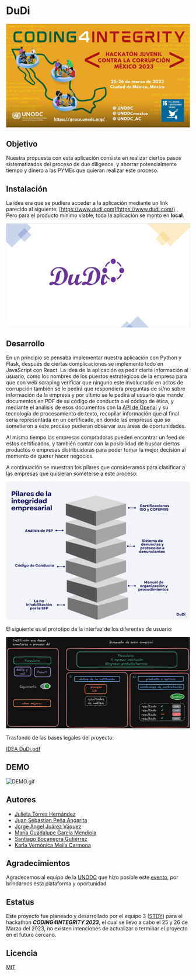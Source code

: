 # **DuDi**

![Hackaton_P.png](/docs/Hackaton_P.png)

## **Objetivo**

Nuestra propuesta con esta aplicación consiste en realizar ciertos pasos sistematizados del proceso de due diligence, y ahorrar potencialmente tiempo y dinero a las PYMEs que quieran realizar este proceso.

## **Instalación**

La idea era que se pudiera acceder a la aplicación mediante un link parecido al siguiente: [https://www.dudi.com](https://www.dudi.com/) , Pero para el producto mínimo viable, toda la aplicación se monto en **local**.

![portada.png](/docs/portada.png)

## **Desarrollo**

En un principio se pensaba implementar nuestra aplicación con Python y Flask, después de ciertas complicaciones se implemento todo en JavaScript con React. La idea de la aplicación es pedir cierta información al usuario, como los nombres de los puestos estratégicos de la empresa para que con web scraping verificar que ninguno este involucrado en actos de corrupción también se le pedirá que respondiera preguntas de si/no sobre información de la empresa y por ultimo se le pedirá al usuario que mande documentos en PDF de su código de conducta o el código de ética, y mediante el análisis de esos documentos con la [API de Openai](https://platform.openai.com/docs/api-reference) y su tecnología de procesamiento de texto, recopilar información que al final seria representada en un certificado, en donde las empresas que se sometieron a este proceso pudieran observar sus áreas de oportunidades.

Al mismo tiempo las empresas compradoras pueden encontrar un feed de estos certificados, y también contar con la posibilidad de buscar ciertos productos o empresas distribuidoras para poder tomar la mejor decisión al momento de querer hacer negocios.

A continuación se muestran los pilares que consideramos para clasificar a las empresas que quisieran someterse a este proceso:

![Pilares.png](/docs/Pilares.png)

El siguiente es el prototipo de la interfaz de los diferentes de usuario:

![DDprototype.png](/docs/DDprototype.png)

Trasfondo de las bases legales del proyecto:

[IDEA DuDi.pdf](/docs/IDEA_DuDi.pdf)

## DEMO

![DEMO.gif](/docs/DEMO.gif)

## Autores

- [Julieta Torres Hernández](https://www.instagram.com/th.julieta/)
- [Juan Sebastian Peña Angarita](https://github.com/JuanSebasPeA)
- [Jorge Angel Juárez Váquez](https://github.com/jorge-jrzz)
- [María Guadalupe García Mendiola](https://github.com/Garmendi)
- [Santiago Bocanegra Gutiérrez](https://github.com/Sbdk24)
- [Karla Vernónica Mejía Carmona](https://www.instagram.com/karlamejia_c/)

## **Agradecimientos**

Agradecemos al equipo de la [UNODC](https://www.unodc.org/lpomex/index.html) que hizo posible este [evento](https://www.unodc.org/lpomex/noticias/enero-2023/convocatoria-coding4integrity_-hackaton-juvenil-contra-la-corrupcion-mexico.html), por brindarnos esta plataforma y oportunidad.

## **Estatus**

Este proyecto fue planeado y desarrollado por el equipo 3 ([STDY](https://github.com/STDY6)) para el hackathon **_CODING4INTEGRITY 2023_**, el cual se llevo a cabo el 25 y 26 de Marzo del 2023, no existen intenciones de actualizar o terminar el proyecto en el futuro cercano.

## **Licencia**

[MIT](https://choosealicense.com/licenses/mit/)
